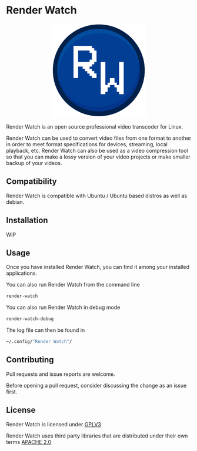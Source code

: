 # Render Watch
<p align="center">
  <img src="https://github.com/mgregory1994/RenderWatch/blob/main/src/render_watch/render_watch_data/RenderWatch.png" alt="Render Watch Icon"/>
</p>

Render Watch is an open source professional video transcoder for Linux.

Render Watch can be used to convert video files from one format to another
in order to meet format specifications for devices, streaming, local playback, 
etc. Render Watch can also be used as a video compression tool so that you 
can make a lossy version of your video projects or make smaller backup 
of your videos.

## Compatibility
Render Watch is compatible with Ubuntu / Ubuntu based distros as well as debian.

## Installation
WIP

## Usage
Once you have installed Render Watch, you can find it among your installed
applications.

You can also run Render Watch from the command line
```bash
render-watch
```

You can also run Render Watch in debug mode
```bash
render-watch-debug
```

The log file can then be found in
```bash
~/.config/"Render Watch"/
```

## Contributing
Pull requests and issue reports are welcome.

Before opening a pull request, consider discussing the change
as an issue first.

## License
Render Watch is licensed under [GPLV3](https://www.gnu.org/licenses/gpl-3.0.en.html)

Render Watch uses third party libraries that are distributed under their own
terms [APACHE 2.0](http://www.apache.org/licenses/LICENSE-2.0)
